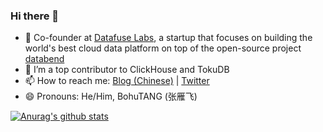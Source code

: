 ### Hi there 👋


- 🔭 Co-founder at [Datafuse Labs](https://github.com/datafuselabs/databend), a startup that focuses on building the world's best cloud data platform on top of the open-source project [databend](https://github.com/datafuselabs/databend)
- 👯 I’m a top contributor to ClickHouse and TokuDB
- 📫 How to reach me: [Blog (Chinese)](https://bohutang.me) | [Twitter](https://twitter.com/BohuTANG) 
- 😄 Pronouns: He/Him, BohuTANG (张雁飞)

[![Anurag's github stats](https://github-readme-stats.vercel.app/api?username=bohutang)](https://github.com/anuraghazra/github-readme-stats)

